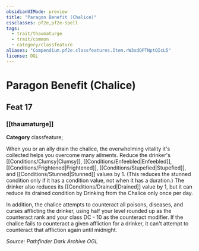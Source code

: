 ```yaml
---
obsidianUIMode: preview
title: "Paragon Benefit (Chalice)"
cssclasses: pf2e,pf2e-spell
tags:
  - trait/thaumaturge
  - trait/common
  - category/classfeature
aliases: "Compendium.pf2e.classfeatures.Item.rW3xdQPTNptQIcL5"
license: OGL
---
```

# Paragon Benefit (Chalice)
## Feat 17
### [[thaumaturge]]

**Category** classfeature; 




When you or an ally drain the chalice, the overwhelming vitality it's collected helps you overcome many ailments. Reduce the drinker's [[Conditions/Clumsy|Clumsy]], [[Conditions/Enfeebled|Enfeebled]], [[Conditions/Frightened|Frightened]], [[Conditions/Stupefied|Stupefied]], and [[Conditions/Stunned|Stunned]] values by 1. (This reduces the stunned condition only if it has a condition value, not when it has a duration.) The drinker also reduces its [[Conditions/Drained|Drained]] value by 1, but it can reduce its drained condition by Drinking from the Chalice only once per day.

In addition, the chalice attempts to counteract all poisons, diseases, and curses afflicting the drinker, using half your level rounded up as the counteract rank and your class DC - 10 as the counteract modifier. If the chalice fails to counteract a given affliction for a drinker, it can't attempt to counteract that affliction again until midnight.

*Source: Pathfinder Dark Archive*
*OGL*